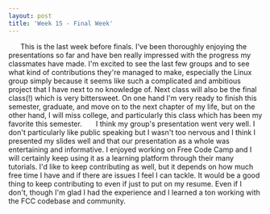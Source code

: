 ```yaml
---
layout: post
title: 'Week 15 - Final Week'
---
```


&nbsp;&nbsp;&nbsp;&nbsp;&nbsp;&nbsp;This is the last week before finals. I've been thoroughly enjoying the presentations so far and have ben really impressed with the progress my classmates have made. I'm excited to see the last few groups and to see what kind of contributions they're managed to make, especially the Linux group simply because it seems like such a complicated and ambitious project that I have next to no knowledge of. Next class will also be the final class(!) which is very bittersweet. On one hand I'm very ready to finish this semester, graduate, and move on to the next chapter of my life, but on the other hand, I will miss college, and particularly this class which has been my favorite this semester.
&nbsp;&nbsp;&nbsp;&nbsp;&nbsp;&nbsp;<!--more-->I think my group's presentation went very well. I don't particularly like public speaking but I wasn't too nervous and I think I presented my slides well and that our presentation as a whole was entertaining and informative. I enjoyed working on Free Code Camp and I will certainly keep using it as a learning platform through their many tutorials. I'd like to keep contributing as well, but it depends on how much free time I have and if there are issues I feel I can tackle. It would be a good thing to keep contributing to even if just to put on my resume. Even if I don't, though I'm glad I had the experience and I learned a ton working with the FCC codebase and community.